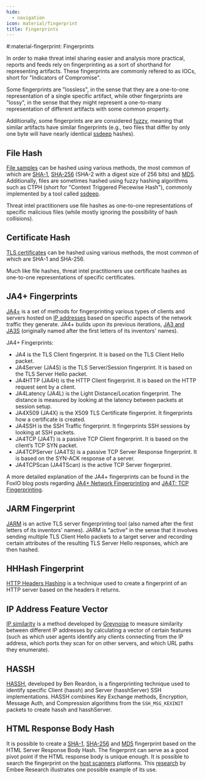 ```yaml
---
hide:
  - navigation
icon: material/fingerprint
title: Fingerprints
---
```


#:material-fingerprint: Fingerprints

In order to make threat intel sharing easier and analysis more practical, reports and feeds rely on fingerprinting as a sort of shorthand for representing artifacts. These fingerprints are commonly refered to as IOCs, short for "Indicators of Compromise".

Some fingerprints are "lossless", in the sense that they are a one-to-one representation of a single specific artifact, while other fingerprints are "lossy", in the sense that they might represent a one-to-many representation of different artifacts with some common property.

Additionally, some fingerprints are are considered [fuzzy](https://en.wikipedia.org/wiki/Fuzzy_hashing), meaning that similar artifacts have similar fingerprints (e.g., two files that differ by only one byte will have nearly identical [ssdeep](https://ssdeep-project.github.io/ssdeep/index.html) hashes).

## File Hash

[File samples](/artifacts/sample) can be hashed using various methods, the most common of which are [SHA-1](https://en.wikipedia.org/wiki/SHA-1), [SHA-256](https://en.wikipedia.org/wiki/SHA-2) (SHA-2 with a digest size of 256 bits) and [MD5](https://en.wikipedia.org/wiki/MD5). Additionally, files are sometimes hashed using fuzzy hashing algorithms such as CTPH (short for "Context Triggered Piecewise Hash"), commonly implemented by a tool called [ssdeep](https://ssdeep-project.github.io/ssdeep/index.html).

Threat intel practitioners use file hashes as one-to-one representations of specific malicious files (while mostly ignoring the possibility of hash collisions).

## Certificate Hash

[TLS certificates](/artifacts/tls-certificate) can be hashed using various methods, the most common of which are SHA-1 and SHA-256.

Much like file hashes, threat intel practitioners use certificate hashes as one-to-one representations of specific certificates.

## JA4+ Fingerprints

[JA4+](https://medium.com/foxio/ja4-network-fingerprinting-9376fe9ca637) is a set of methods for fingerprinting various types of clients and servers hosted on [IP addresses](/artifacts/ip-address) based on specific aspects of the network traffic they generate. JA4+ builds upon its previous iterations, [JA3 and JA3S](https://engineering.salesforce.com/tls-fingerprinting-with-ja3-and-ja3s-247362855967/) (originally named after the first letters of its inventors' names).

JA4+ Fingerprints:
- JA4 is the TLS Client fingerprint. It is based on the TLS Client Hello packet.
- JA4Server (JA4S) is the TLS Server/Session fingerprint. It is based on the TLS Server Hello packet.
- JA4HTTP (JA4H) is the HTTP Client fingerprint. It is based on the HTTP request sent by a client.
- JA4Latency (JA4L) is the Light Distance/Location fingerprint. The distance is measured by looking at the latency between packets at session setup.
- JA4X509 (JA4X) is the X509 TLS Certificate fingerprint. It fingerprints how a certificate is created.
- JA4SSH is the SSH Traffic fingerprint. It fingerprints SSH sessions by looking at SSH packets.
- JA4TCP (JA4T) is a passive TCP Client fingerprint. It is based on the client’s TCP SYN packet.
- JA4TCPServer (JA4TS) is a passive TCP Server Response fingerprint. It is based on the SYN-ACK response of a server.
- JA4TCPScan (JA4TScan) is the active TCP Server fingerprint.

A more detailed explanation of the JA4+ fingerprints can be found in the FoxIO blog posts regarding [JA4+ Network Fingerprinting](https://blog.foxio.io/ja4+-network-fingerprinting) and [JA4T: TCP Fingerprinting](https://blog.foxio.io/ja4t-tcp-fingerprinting).


## JARM Fingerprint

[JARM](https://engineering.salesforce.com/easily-identify-malicious-servers-on-the-internet-with-jarm-e095edac525a/) is an active TLS server fingerprinting tool (also named after the first letters of its inventors' names). JARM is "active" in the sense that it involves sending multiple TLS Client Hello packets to a target server and recording certain attributes of the resulting TLS Server Hello responses, which are then hashed.

## HHHash Fingerprint

[HTTP Headers Hashing](https://www.foo.be/2023/07/HTTP-Headers-Hashing_HHHash) is a technique used to create a fingerprint of an HTTP server based on the headers it returns.

## IP Address Feature Vector

[IP similarity](https://www.greynoise.io/blog/how-we-built-ip-similarity) is a method developed by [Greynoise](https://www.greynoise.io/) to measure similarity between different IP addresses by calculating a vector of certain features (such as which user agents identify any clients connecting from the IP address, which ports they scan for on other servers, and which URL paths they enumerate).

## HASSH

[HASSH](https://engineering.salesforce.com/open-sourcing-hassh-abed3ae5044c/), developed by Ben Reardon, is a fingerprinting technique used to identify specific Client (hassh) and Server (hasshServer) SSH implementations. HASSH combines Key Exchange methods, Encryption, Message Auth, and Compression algorithms from the `SSH_MSG_KEXINIT` packets to create hassh and hasshServer.

## HTML Response Body Hash

It is possible to create a [SHA-1](https://en.wikipedia.org/wiki/SHA-1), [SHA-256](https://en.wikipedia.org/wiki/SHA-2) and [MD5](https://en.wikipedia.org/wiki/MD5) fingerprint based on the HTML Server Response Body Hash. The fingerprint can serve as a good pivot point if the HTML response body is unique enough. It is possible to search the fingerprint on the [host scanners](https://gopivot.ing/tools/) platforms. This [research](https://www.embeeresearch.io/amadey-bot-infrastructure/) by Embee Research illustrates one possible example of its use.

